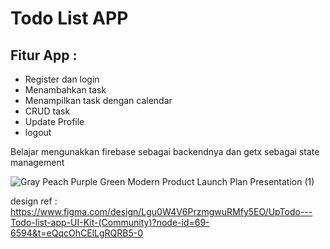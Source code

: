 # Todo List APP
## Fitur App :<br>
- Register dan login <br>
- Menambahkan task<br>
- Menampilkan task dengan calendar <br>
- CRUD task<br>
- Update Profile <br>
- logout <br>
 

Belajar mengunakkan firebase sebagai backendnya dan getx sebagai state management

![Gray Peach Purple Green Modern Product Launch Plan Presentation (1)](https://github.com/maulss/To-Do-List-APP/assets/113650611/cdbea45c-20b4-4c80-975a-1c42bab5d8ae)

design ref : https://www.figma.com/design/Lgu0W4V6PrzmgwuRMfy5EO/UpTodo---Todo-list-app-UI-Kit-(Community)?node-id=69-6594&t=eQqcOhCElLgRQRB5-0
